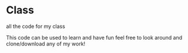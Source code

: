 # Class
all the code for my class

This code can be used to learn and have fun
feel free to look around and clone/download any of my work!
